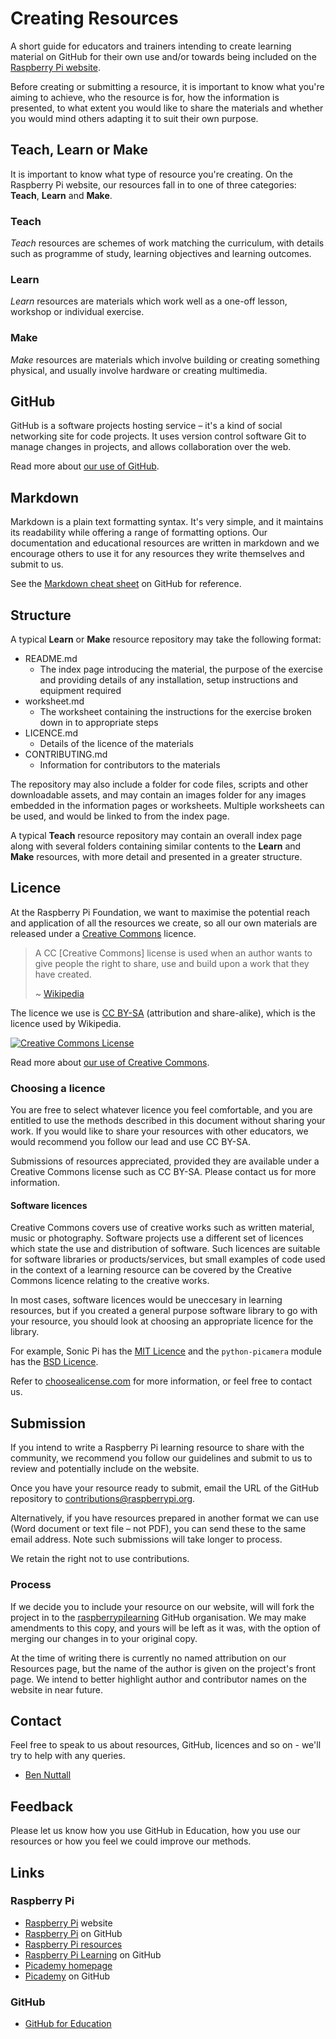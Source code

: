 # Creating Resources

A short guide for educators and trainers intending to create learning material on GitHub for their own use and/or towards being included on the [Raspberry Pi website](http://www.rasperrypi.org/resources/).

Before creating or submitting a resource, it is important to know what you're aiming to achieve, who the resource is for, how the information is presented, to what extent you would like to share the materials and whether you would mind others adapting it to suit their own purpose.

## Teach, Learn or Make

It is important to know what type of resource you're creating. On the Raspberry Pi website, our resources fall in to one of three categories: **Teach**, **Learn** and **Make**.

### Teach

*Teach* resources are schemes of work matching the curriculum, with details such as programme of study, learning objectives and learning outcomes.

### Learn

*Learn* resources are materials which work well as a one-off lesson, workshop or individual exercise.

### Make

*Make* resources are materials which involve building or creating something physical, and usually involve hardware or creating multimedia.

## GitHub

GitHub is a software projects hosting service – it's a kind of social networking site for code projects. It uses version control software Git to manage changes in projects, and allows collaboration over the web.

Read more about [our use of GitHub](http://www.raspberrypi.org/github/).

## Markdown

Markdown is a plain text formatting syntax. It's very simple, and it maintains its readability while offering a range of formatting options. Our documentation and educational resources are written in markdown and we encourage others to use it for any resources they write themselves and submit to us.

See the [Markdown cheat sheet](https://github.com/adam-p/markdown-here/wiki/Markdown-Cheatsheet) on GitHub for reference.

## Structure

A typical **Learn** or **Make** resource repository may take the following format:

- README.md
    - The index page introducing the material, the purpose of the exercise and providing details of any installation, setup instructions and equipment required
- worksheet.md
    - The worksheet containing the instructions for the exercise broken down in to appropriate steps
- LICENCE.md
    - Details of the licence of the materials
- CONTRIBUTING.md
    - Information for contributors to the materials

The repository may also include a folder for code files, scripts and other downloadable assets, and may contain an images folder for any images embedded in the information pages or worksheets. Multiple worksheets can be used, and would be linked to from the index page.

A typical **Teach** resource repository may contain an overall index page along with several folders containing similar contents to the **Learn** and **Make** resources, with more detail and presented in a greater structure.

## Licence

At the Raspberry Pi Foundation, we want to maximise the potential reach and application of all the resources we create, so all our own materials are released under a [Creative Commons](http://creativecommons.org/) licence.

> A CC [Creative Commons] license is used when an author wants to give people the right to share, use and build upon a work that they have created.
>
> ~ [Wikipedia](http://en.wikipedia.org/wiki/Creative_Commons_license)

The licence we use is [CC BY-SA](http://creativecommons.org/licenses/by-sa/4.0/) (attribution and share-alike), which is the licence used by Wikipedia.

[![Creative Commons License](http://i.creativecommons.org/l/by-sa/4.0/88x31.png)](http://creativecommons.org/licenses/by-sa/4.0/)

Read more about [our use of Creative Commons](http://www.raspberrypi.org/creative-commons/).

### Choosing a licence

You are free to select whatever licence you feel comfortable, and you are entitled to use the methods described in this document without sharing your work. If you would like to share your resources with other educators, we would recommend you follow our lead and use CC BY-SA.

Submissions of resources appreciated, provided they are available under a Creative Commons license such as CC BY-SA. Please contact us for more information.

#### Software licences

Creative Commons covers use of creative works such as written material, music or photography. Software projects use a different set of licences which state the use and distribution of software. Such licences are suitable for software libraries or products/services, but small examples of code used in the context of a learning resource can be covered by the Creative Commons licence relating to the creative works.

In most cases, software licences would be uneccesary in learning resources, but if you created a general purpose software library to go with your resource, you should look at choosing an appropriate licence for the library.

For example, Sonic Pi has the [MIT Licence](https://github.com/samaaron/sonic-pi/blob/master/LICENSE.md) and the `python-picamera` module has the [BSD Licence](https://github.com/waveform80/picamera/blob/master/LICENSE.txt).

Refer to [choosealicense.com](http://choosealicense.com/) for more information, or feel free to contact us.

## Submission

If you intend to write a Raspberry Pi learning resource to share with the community, we recommend you follow our guidelines and submit to us to review and potentially include on the website.

Once you have your resource ready to submit, email the URL of the GitHub repository to contributions@raspberrypi.org.

Alternatively, if you have resources prepared in another format we can use (Word document or text file – not PDF), you can send these to the same email address. Note such submissions will take longer to process.

We retain the right not to use contributions.

### Process

If we decide you to include your resource on our website, will will fork the project in to the [raspberrypilearning](https://github.com/raspberrypilearning) GitHub organisation. We may make amendments to this copy, and yours will be left as it was, with the option of merging our changes in to your original copy.

At the time of writing there is currently no named attribution on our Resources page, but the name of the author is given on the project's front page. We intend to better highlight author and contributor names on the website in near future.

## Contact

Feel free to speak to us about resources, GitHub, licences and so on - we'll try to help with any queries.

- [Ben Nuttall](https://github.com/bennuttall)

## Feedback

Please let us know how you use GitHub in Education, how you use our resources or how you feel we could improve our methods.

## Links

### Raspberry Pi

- [Raspberry Pi](http://www.raspberrypi.org/) website
- [Raspberry Pi](https://github.com/raspberrypi) on GitHub
- [Raspberry Pi resources](http://www.raspberrypi.org/resources)
- [Raspberry Pi Learning](https://github.com/raspberrypilearning) on GitHub
- [Picademy homepage](http://www.raspberrypi.org/picademy)
- [Picademy](https://github.com/picademy) on GitHub

### GitHub

- [GitHub for Education](https://education.github.com)
